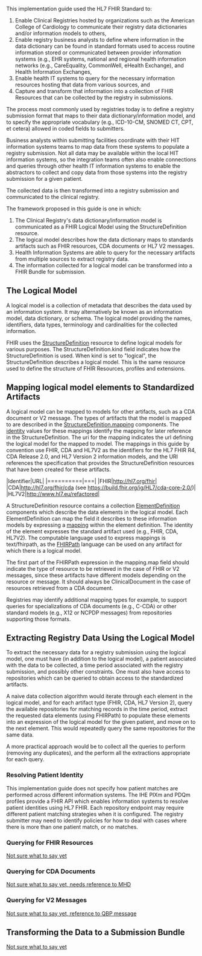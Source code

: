 This implementation guide used the HL7 FHIR Standard to:

1. Enable Clinical Registries hosted by organizations such as the American College of Cardiology to
   communicate their registry data dictionaries and/or information models to others,
2. Enable registry business analysts to define where information in the data dictionary can be found in
   standard formats used to access routine information stored or communicated between provider information systems (e.g., EHR systems, national
   and regional health information networks (e.g., CareEquality, CommonWell, eHealth Exchange), and Health Information Exchanges,
3. Enable health IT systems to query for the necessary information resources hosting that data from various sources, and
4. Capture and transform that information into a collection of FHIR Resources that can be collected by the registry in submissions.

The process most commonly used by registries today is to define a registry submission format that maps to their data dictionary/information model,
and to specify the appropriate vocabulary (e.g., ICD-10-CM, SNOMED CT, CPT, et cetera) allowed in coded fields to submitters.

Business analysts within submitting facilities coordinate with their HIT information systems teams to map data from these systems to populate a
registry submission.  Not all data may be available within the local HIT information systems, so the integration teams often also enable
connections and queries through other health IT information systems to enable the abstractors to collect and copy data from those systems
into the registry submission for a given patient.

The collected data is then transformed into a registry submission and communicated to the clinical registry.

The framework proposed in this guide is one in which:
1. The Clinical Registry's data dictionary/information model is communicated as a FHIR Logical Model using the StructureDefinition resource.
2. The logical model describes how the data dictionary maps to standards artifacts such as FHIR resources, CDA documents or HL7 V2 messages.
3. Health Information Systems are able to query for the necessary artifacts from multiple sources to extract registry data.
4. The information collected for a logical model can be transformed into a FHIR Bundle for submission.

## The Logical Model
A logical model is a collection of metadata that describes the data used by an information system.  It may alternatively be known as
an information model, data dictionary, or schema. The logical model providing the names, identifiers, data types, terminology and cardinalities for the
collected information.

FHIR uses the [StructureDefinition](http://www.hl7.org/fhir/structuredefinition.html) resource to define logical models for various purposes. The
StructureDefinition.kind field indicates how the StructureDefinition is used.  When kind is set to "logical", the StructureDefinition describes a
logical model. This is the same resource used to define the structure of FHIR Resources, profiles and extensions.

## Mapping logical model elements to Standardized Artifacts
A logical model can be mapped to models for other artifacts, such as a CDA document or V2 message. The types of artifacts that the model is mapped to
are described in the [StructureDefinition.mapping](http://www.hl7.org/fhir/structuredefinition-definitions.html#StructureDefinition.mapping) components.
The [identity](http://www.hl7.org/fhir/structuredefinition-definitions.html#StructureDefinition.mapping.identity) values for these mappings identify
the mapping for later reference in the StructureDefinition. The uri for the mapping indicates the url defining the logical model for the mapped to model.
The mappings in this guide by convention use FHIR, CDA and HL7V2 as the identifiers for the HL7 FHIR R4, CDA Release 2.0, and HL7 Version 2 information
models, and the URI references the specification that provides the StructureDefinition resources that have been created for these artifacts.

|Identifier|URL|
|==========|===|
|FHIR|http://hl7.org/fhir|
|CDA|http://hl7.org/fhir/cda (see https://build.fhir.org/ig/HL7/cda-core-2.0/)|
|HL7V2|http://www.hl7.eu/refactored|

A StructureDefinition resource contains a collection [ElementDefinition](http://www.hl7.org/fhir/elementdefinition.html) components which
describe the data elements in the logical model. Each ElementDefinition can map the field it describes to these information models by expressing
a [mapping](http://www.hl7.org/fhir/elementdefinition-definitions.html#ElementDefinition.mapping) within the element definition. The identity
of the element expresses the standard artifact used (e.g., FHIR, CDA, HL7V2).  The computable language used to express mappings is text/fhirpath,
as the [FHIRPath](http://hl7.org/fhirpath/) language can be used on any artifact for which there is a logical model.

The first part of the FHIRPath expression in the mapping.map field should indicate the type of resource to be retrieved in the case of FHIR or V2 messages, since
these artifacts have different models depending on the resource or message.  It should always be ClinicalDocument in the case of resources retrieved from a
CDA document.

Registries may identify additional mapping types for example, to support queries for specializations of CDA documents (e.g., C-CDA) or other standard models (e.g., X12
or NCPDP messages) from repositories supporting those formats.

## Extracting Registry Data Using the Logical Model
To extract the necessary data for a registry submission using the logical model, one must have (in addition to the logical model), a patient associated with
the data to be collected, a time period associated with the registry submission, and possibly other constraints.  One must also have access to repositories which
can be queried to obtain access to the standardized artifacts.

A naive data collection algorithm would iterate through each element in the logical model, and for each artifact type (FHIR, CDA, HL7 Version 2), query the available
repositories for matching records in the time period, extract the requested data elements (using FHIRPath) to populate these elements into an expression of the logical model for the
given patient, and move on to the next element. This would repeatedly query the same repositories for the same data.

A more practical approach would be to collect all the queries to perform (removing any duplicates), and the perform all the extractions appropriate for each query.

### Resolving Patient Identity
This implementation guide does not specify how patient matches are performed across different information systems.  The IHE PIXm and PDQm profiles provide a FHIR API which
enables information systems to resolve patient identities using HL7 FHIR.  Each repository endpoint may require different patient matching strategies when it is configured.
The registry submitter may need to identify policies for how to deal with cases where there is more than one patient match, or no matches.

### Querying for FHIR Resources
[Not sure what to say yet](#tbd)

### Querying for CDA Documents
[Not sure what to say yet, needs reference to MHD](#tbd)

### Querying for V2 Messages
[Not sure what to say yet, reference to QBP message](#tbd)

## Transforming the Data to a Submission Bundle
[Not sure what to say yet](#tbd)
